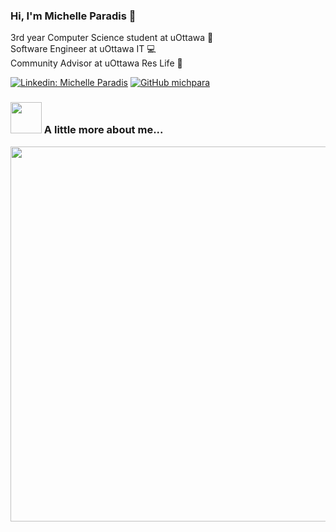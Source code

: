 ### Hi, I'm Michelle Paradis 👋

3rd year Computer Science student at uOttawa :notebook:
<br>
Software Engineer at uOttawa IT :computer:
<br>
Community Advisor at uOttawa Res Life :busts_in_silhouette:

[![Linkedin: Michelle Paradis](https://img.shields.io/badge/-MichelleParadis-blue?style=flat-square&logo=Linkedin&logoColor=white&link=https://www.linkedin.com/in/michelle-p-5aa062176/)](https://www.linkedin.com/in/https://www.linkedin.com/in/michelle-p-5aa062176/) [![GitHub michpara](https://img.shields.io/github/followers/michpara?label=follow&style=social)](https://github.com/michpara)

### <img src="https://media.giphy.com/media/VgCDAzcKvsR6OM0uWg/giphy.gif" width="50"> A little more about me...  

<img src="https://imgur.com/QcjrCMw.png" width="600">
